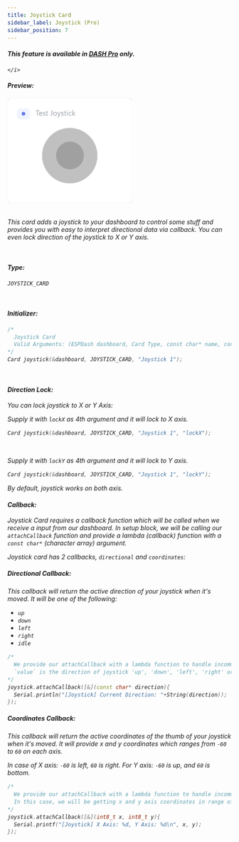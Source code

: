 ```yaml
---
title: Joystick Card
sidebar_label: Joystick (Pro)
sidebar_position: 7
---
```


<div className="pro-label">
    <i>
        <h4 style={{ fontWeight: '500', marginBottom: 5 }}>
             This feature is available in <a target="_blank" style={{ color: "red" }} href="https://espdash.pro">DASH Pro</a> only.
        </h4>
         
    </i>
</div>


#### Preview:

<img className="card-preview" src="/img/v4/joystick-card.png" width="280px" alt="Preview" />

<br/>
<br/>

This card adds a joystick to your dashboard to control some stuff and provides you with easy to interpret directional data via callback. You can even lock direction of the joystick to X or Y axis.

<br/>

#### Type:
`JOYSTICK_CARD`

<br/>

#### Initializer:
```cpp
/* 
  Joystick Card
  Valid Arguments: (ESPDash dashboard, Card Type, const char* name, const char* directionLock (optional) )
*/
Card joystick(&dashboard, JOYSTICK_CARD, "Joystick 1");
```

<br/>

#### Direction Lock:

You can lock joystick to X or Y Axis:

Supply it with `lockX` as 4th argument and it will lock to X axis.

```cpp
Card joystick(&dashboard, JOYSTICK_CARD, "Joystick 1", "lockX");
```
<br/>

Supply it with `lockY` as 4th argument and it will lock to Y axis.
```cpp
Card joystick(&dashboard, JOYSTICK_CARD, "Joystick 1", "lockY");
```

By default, joystick works on both axis.




#### Callback:
Joystick Card requires a callback function which will be called when we receive a input from our dashboard. In setup block, we will be calling our `attachCallback` function and provide a lambda (callback) function with a `const char*` (character array) argument.

Joystick card has 2 callbacks, `directional` and `coordinates`:

##### Directional Callback:

This callback will return the active direction of your joystick when it's moved. It will be one of the following:
- `up`
- `down`
- `left`
- `right`
- `idle`

```cpp
/*
  We provide our attachCallback with a lambda function to handle incomming data
  `value` is the direction of joystick 'up', 'down', 'left', 'right' or 'idle'
*/
joystick.attachCallback([&](const char* direction){
  Serial.println("[Joystick] Current Direction: "+String(direction));
});
```


##### Coordinates Callback:

This callback will return the active coordinates of the thumb of your joystick when it's moved. It will provide x and y coordinates which ranges from `-60` to `60` on each axis.

In case of X axis: `-60` is left, `60` is right.
For Y axis: `-60` is up, and `60` is bottom.

```cpp
/*
  We provide our attachCallback with a lambda function to handle incomming data.
  In this case, we will be getting x and y axis coordinates in range of -60 to 60
*/
joystick.attachCallback([&](int8_t x, int8_t y){
  Serial.printf("[Joystick] X Axis: %d, Y Axis: %d\n", x, y);
});
```

<br/>
<br/>
